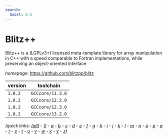 ```yaml
---
search:
  boost: 0.5
---
```

# Blitz++

Blitz++ is a (LGPLv3+) licensed meta-template library for array manipulation  in C++ with a speed comparable to Fortran implementations, while preserving an  object-oriented interface

*homepage*: <https://github.com/blitzpp/blitz>

version | toolchain
--------|----------
``1.0.2`` | ``GCCcore/11.3.0``
``1.0.2`` | ``GCCcore/12.2.0``
``1.0.2`` | ``GCCcore/12.3.0``
``1.0.2`` | ``GCCcore/13.2.0``


*(quick links: [(all)](../index.md) - [0](../0/index.md) - [a](../a/index.md) - [b](../b/index.md) - [c](../c/index.md) - [d](../d/index.md) - [e](../e/index.md) - [f](../f/index.md) - [g](../g/index.md) - [h](../h/index.md) - [i](../i/index.md) - [j](../j/index.md) - [k](../k/index.md) - [l](../l/index.md) - [m](../m/index.md) - [n](../n/index.md) - [o](../o/index.md) - [p](../p/index.md) - [q](../q/index.md) - [r](../r/index.md) - [s](../s/index.md) - [t](../t/index.md) - [u](../u/index.md) - [v](../v/index.md) - [w](../w/index.md) - [x](../x/index.md) - [y](../y/index.md) - [z](../z/index.md))*

